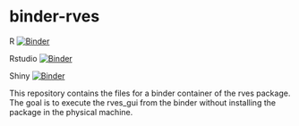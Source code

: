 # binder-rves

R [![Binder](https://mybinder.org/badge_logo.svg)](https://mybinder.org/v2/gh/khaors/binder-rves/main)

Rstudio [![Binder](https://mybinder.org/badge_logo.svg)](https://mybinder.org/v2/gh/khaors/binder-rves/main?urlpath=rstudio)

Shiny [![Binder](https://mybinder.org/badge_logo.svg)](https://mybinder.org/v2/gh/khaors/binder-rves/main?urlpath=shiny/uptsev/)

This repository contains the files for a binder container of the rves package. 
The goal is to execute the rves_gui from the binder without installing the package in the physical machine.